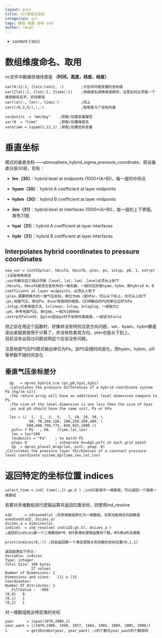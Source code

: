 ```yaml
---
layout: post
title: ncl维度与坐标
categories: ncl
tags: 数组 维度 坐标 ind
author: renql
---
```


* content
{:toc}

# 数组维度命名、取用
nc文件中数据存储纬度是 **（时间，高度，纬度，经度）**   
```
var(0:12:3, {lats:latn}, :)        ;大括号内是变量的坐标值    
var({lat|:}, {lon|:}, {time|:})    ;用维度名调换维度顺序，注意此时必须每一个维度都有名字，否则报错  
var(lat|:, lon|:, time|:)          ;同上  
var((/0,3,5/),:,:)                 ;取用某几个坐标的值   

var@units  = "mm/day"    ;获取/创建变量属性   
var!0  = "time"          ;获取/创建维度名   
var&time = ispam(1,12,1) ;获取/创建坐标变量
```

# 垂直坐标
模式的垂直坐标——atmosphere_hybrid_sigma_pressure_coordinate，假设垂直分层30层，则有：

- **lev（30）**：hybrid level at midpoints (1000*(A+B))，每一层的中间点
- **hyam（30）**：hybrid A coefficient at layer midpoints
- **hybm（30）**：hybrid B coefficient at layer midpoints

- **ilev（31）**：hybrid level at interfaces (1000*(A+B))，每一层的上下界面，故有31层
- **hyai（31）**：hybrid A coefficient at layer interfaces
- **hybi（31）**：hybrid B coefficient at layer interfaces

## Interpolates hybrid coordinates to pressure coordinates
```
new_var = vinth2p(var, hbcofa, hbcofb, plev, ps, intyp, p0, 1, extrp) ;1没有特殊用途
;var的最右边三维必须是（level，lat，lon）,level必须从上到下
;hbcofa, hbcofb是混合坐标系的一维系数，一般对应的是hyam，hybm，即hybrid A，B coefficient at layer midpoints，必须从上到下
;plev,需要转换为的一维气压坐标，单位为mb（或hPa），可以从下到上，也可从上到下
;ps,地面气压，单位Pa，与var有相同的维度，CESM输出的PS的单位正好为Pa
;intyp,代表插值方法，1=linear，2=log，3=loglog，一般取为2
;p0，参考地面气压，单位mb，一般为1000mb
;extrp为False时，当plev超出ps时不采用外推插值，一般设为Fasle
```
但之前在用这个函数时，好像并没有特别注意方向问题，var，hyam，hybm都是读出来就直接用于计算了，并没有检查其方向，plev也是从下到上。  
目前没有出现过问题说明这个应该没有问题。  

注意地面气压PS模式输出单位为Pa，且PS会随时间变化，而hyam，hybm，p0等参数不随时间变化

## 垂直气压坐标差分
```
  dp   = dpres_hybrid_ccm (ps,p0,hyai,hybi)  
  ;Calculates the pressure differences of a hybrid coordinate system Pa [kg/(m s2)]   
  ;the return array will have an additional level dimension compare to PS  
  ;The size of the level dimension is one less then the size of hyai
  ;ps and p0 should have the same unit, Pa or hPa
  
  lev = (/  1,  2,  3,  5,   7, 10, 20, 30, \
           50, 70,100,150, 200,250,300,400, \
          500,600,700,775, 850,925,1000 /)
   psfc= f-PS   ; PA    (time,lat,lon)
   lev = lev*100
   lev@units = "Pa"    ; to match PS
   ptop= 0             ; integrate 0==&gt;psfc at each grid point
   dp  = dpres_plevel_Wrap(lev, psfc, ptop, 0) 
;Calculates the pressure layer thicknesses of a constant pressure level coordinate system,dp(time,lev,lat,lon)
```


# 返回特定的坐标位置 indices
```
select_time = ind( time(:,1).ge.6 ) ;ind只能用于一维数组，可以返回一个值或一维数组
```

若要对多维数组进行逻辑运算并返回位置坐标，则使用ind_resolve
```
a1D      = ndtooned(a) ;将多维数组转化为一维数组，与其功能相反的函数是 onedtond(a1D, dsizes_a)
dsizes_a = dimsizes(a)
indices  = ind_resolve( ind(a1D.gt.5), dsizes_a )
;返回的indices是一个二维数组N*M，N代表满足逻辑运算的个数，M代表a的总维数

print(indices(0,:)) ;则会返回第一个满足逻辑关系的数的坐标位置(0,1,1)

返回结果如下所示：
Variable: indices
Type: integer
Total Size: 108 bytes
            27 values
Number of Dimensions: 2
Dimensions and sizes:   [1] x [3]
Coordinates: 
Number Of Attributes: 1
  _FillValue :  -999
(0,0)   0
(0,1)   1
(0,2)   1
```

对一维数组挑出特定值的坐标
```
year      = ispan(1870,2006,1)
year_want = (/1870,1900, 1948, 1957, 1964, 1965, 1989, 2005, 2006/)
i         = get1Dindex(year, year_want) ;i的个数与year_want的个数相同
```
